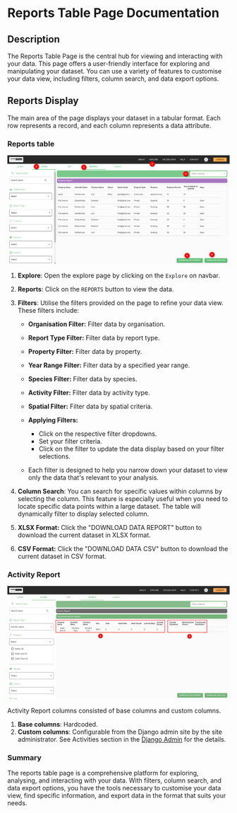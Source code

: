 # Reports Table Page Documentation

## Description

The Reports Table Page is the central hub for viewing and interacting with your data. This page offers a user-friendly interface for exploring and manipulating your dataset. You can use a variety of features to customise your data view, including filters, column search, and data export options.

## Reports Display

The main area of the page displays your dataset in a tabular format. Each row represents a record, and each column represents a data attribute.

### Reports table

![Reports table](./img/reports-1.png)

1. **Explore**: Open the explore page by clicking on the `Explore` on navbar.
2. **Reports**: Click on the `REPORTS` button to view the data.
3. **Filters**: Utilise the filters provided on the page to refine your data view. These filters include:
     * **Organisation Filter:** Filter data by organisation.
     * **Report Type Filter:** Filter data by report type.
     * **Property Filter:** Filter data by property.
     * **Year Range Filter:** Filter data by a specified year range.
     * **Species Filter:** Filter data by species.
     * **Activity Filter:** Filter data by activity type.
     * **Spatial Filter:** Filter data by spatial criteria.

    * **Applying Filters:**
         * Click on the respective filter dropdowns.
         * Set your filter criteria.
         * Click on the filter to update the data display based on your filter selections.
    * Each filter is designed to help you narrow down your dataset to view only the data that's relevant to your analysis.

4. **Column Search**: You can search for specific values within columns by selecting the column. This feature is especially useful when you need to locate specific data points within a large dataset. The table will dynamically filter to display selected column.
5. **XLSX Format:** Click the "DOWNLOAD DATA REPORT" button to download the current dataset in XLSX format.
6. **CSV Format:** Click the "DOWNLOAD DATA CSV" button to download the current dataset in CSV format.

### Activity Report
![Activity Report](./img/reports-2.png)

Activity Report columns consisted of base columns and custom columns.
1. **Base columns**: Hardcoded.
2. **Custom columns**: Configurable from the Django admin site by the site administrator. 
See Activities section in the [Django Admin](../../../administrator/manual/django-admin.md) for the details.

### Summary

The reports table page is a comprehensive platform for exploring, analysing, and interacting with your data. With filters, column search, and data export options, you have the tools necessary to customise your data view, find specific information, and export data in the format that suits your needs.
